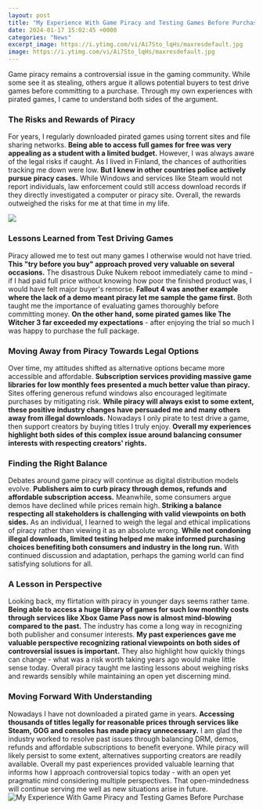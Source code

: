 ```yaml
---
layout: post
title: "My Experience With Game Piracy and Testing Games Before Purchase"
date: 2024-01-17 15:02:45 +0000
categories: "News"
excerpt_image: https://i.ytimg.com/vi/Ai7Sto_lqHs/maxresdefault.jpg
image: https://i.ytimg.com/vi/Ai7Sto_lqHs/maxresdefault.jpg
---
```


Game piracy remains a controversial issue in the gaming community. While some see it as stealing, others argue it allows potential buyers to test drive games before committing to a purchase. Through my own experiences with pirated games, I came to understand both sides of the argument.
### The Risks and Rewards of Piracy
For years, I regularly downloaded pirated games using torrent sites and file sharing networks. **Being able to access full games for free was very appealing as a student with a limited budget.** However, I was always aware of the legal risks if caught. As I lived in Finland, the chances of authorities tracking me down were low. **But I knew in other countries police actively pursue piracy cases.** While Windows and services like Steam would not report individuals, law enforcement could still access download records if they directly investigated a computer or piracy site. Overall, the rewards outweighed the risks for me at that time in my life.

![](https://drawingdeadgame.com/wp-content/uploads/2022/12/vwdrov1atlcmaxresdefault.jpg)
### Lessons Learned from Test Driving Games  
Piracy allowed me to test out many games I otherwise would not have tried. **This "try before you buy" approach proved very valuable on several occasions.** The disastrous Duke Nukem reboot immediately came to mind - if I had paid full price without knowing how poor the finished product was, I would have felt major buyer's remorse. **Fallout 4 was another example where the lack of a demo meant piracy let me sample the game first.** Both taught me the importance of evaluating games thoroughly before committing money. **On the other hand, some pirated games like The Witcher 3 far exceeded my expectations** - after enjoying the trial so much I was happy to purchase the full package.
### Moving Away from Piracy Towards Legal Options
Over time, my attitudes shifted as alternative options became more accessible and affordable. **Subscription services providing massive game libraries for low monthly fees presented a much better value than piracy.** Sites offering generous refund windows also encouraged legitimate purchases by mitigating risk. **While piracy will always exist to some extent, these positive industry changes have persuaded me and many others away from illegal downloads.** Nowadays I only pirate to test drive a game, then support creators by buying titles I truly enjoy. **Overall my experiences highlight both sides of this complex issue around balancing consumer interests with respecting creators' rights.**
### Finding the Right Balance  
Debates around game piracy will continue as digital distribution models evolve. **Publishers aim to curb piracy through demos, refunds and affordable subscription access.** Meanwhile, some consumers argue demos have declined while prices remain high. **Striking a balance respecting all stakeholders is challenging with valid viewpoints on both sides.** As an individual, I learned to weigh the legal and ethical implications of piracy rather than viewing it as an absolute wrong. **While not condoning illegal downloads, limited testing helped me make informed purchasing choices benefiting both consumers and industry in the long run.** With continued discussion and adaptation, perhaps the gaming world can find satisfying solutions for all.
### A Lesson in Perspective  
Looking back, my flirtation with piracy in younger days seems rather tame. **Being able to access a huge library of games for such low monthly costs through services like Xbox Game Pass now is almost mind-blowing compared to the past.** The industry has come a long way in recognizing both publisher and consumer interests. **My past experiences gave me valuable perspective recognizing rational viewpoints on both sides of controversial issues is important.** They also highlight how quickly things can change - what was a risk worth taking years ago would make little sense today. Overall piracy taught me lasting lessons about weighing risks and rewards sensibly while maintaining an open yet discerning mind.
### Moving Forward With Understanding  
Nowadays I have not downloaded a pirated game in years. **Accessing thousands of titles legally for reasonable prices through services like Steam, GOG and consoles has made piracy unnecessary.** I am glad the industry worked to resolve past issues through balancing DRM, demos, refunds and affordable subscriptions to benefit everyone. While piracy will likely persist to some extent, alternatives supporting creators are readily available. Overall my past experiences provided valuable learning that informs how I approach controversial topics today - with an open yet pragmatic mind considering multiple perspectives. That open-mindedness will continue serving me well as new situations arise in future.
![My Experience With Game Piracy and Testing Games Before Purchase](https://i.ytimg.com/vi/Ai7Sto_lqHs/maxresdefault.jpg)